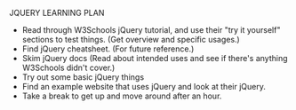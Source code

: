 JQUERY LEARNING PLAN

* Read through W3Schools jQuery tutorial, and use their "try it yourself" sections to test things. (Get overview and specific usages.)
* Find jQuery cheatsheet. (For future reference.)
* Skim jQuery docs (Read about intended uses and see if there's anything W3Schools didn't cover.)
* Try out some basic jQuery things 
* Find an example website that uses jQuery and look at their jQuery.
* Take a break to get up and move around after an hour.